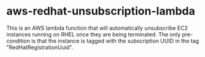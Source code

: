 # aws-redhat-unsubscription-lambda
This is an AWS lambda function that will automatically unsubscribe EC2 instances running on RHEL once they are being terminated. The only pre-condition is that the instance is tagged with the subscription UUID in the tag "RedHatRegistrationUuid".
